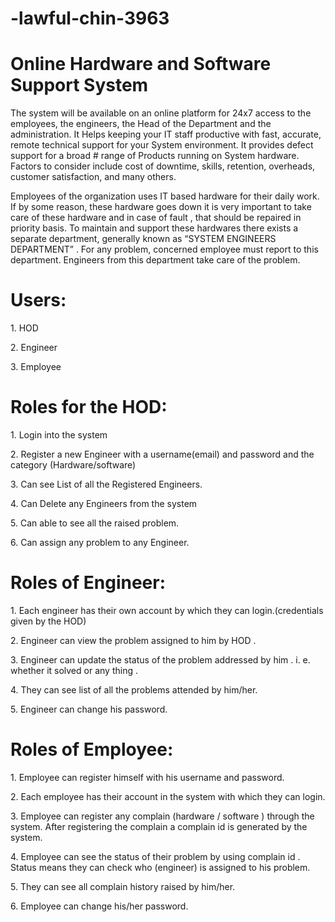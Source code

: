 # -lawful-chin-3963
<h1>Online Hardware and Software Support System</h1>

<p>The system will be available on an online platform for 24x7 access to the employees, the engineers, the Head of the Department and the administration. It Helps keeping your IT staff productive with fast, accurate, remote technical support for your System environment. It provides defect support for a broad # range of Products running on System hardware. Factors to consider include cost of downtime, skills, retention, overheads, customer satisfaction, and many others. </p>

<p>Employees of the organization uses IT based hardware for their daily work. If by some reason, these hardware goes down it is very important to take care of these hardware and in case of fault , that should be repaired in priority basis. To maintain and support these hardwares there exists a separate department, generally known as “SYSTEM ENGINEERS DEPARTMENT” . For any problem, concerned employee must report to this department. Engineers from this department take care of the problem. </p>

<h1>Users:</h1>
<p> 1. HOD</p>
<p> 2. Engineer</p>
<p>3. Employee</p>

<h1>Roles for the HOD: </h1>

<p> 1. Login into the system
</p>
<p> 2. Register a new Engineer with a username(email) and password and the category (Hardware/software)</p>
<p> 3. Can see List of all the Registered Engineers.</p>
<p> 4. Can Delete any Engineers from the system</p>
<p> 5. Can able to see all the raised problem.</p>
<p> 6. Can assign any problem to any Engineer.</p>

<h1>Roles of Engineer: </h1>
<p>1. Each engineer has their own account by which they can login.(credentials given by the HOD) </p>
<p>2. Engineer can view the problem assigned to him by HOD . </p>
<p>3. Engineer can update the status of the problem addressed by him . i. e. whether it solved or any thing . </p>
<p>4. They can see list of all the problems attended by him/her.</p>
<p>5. Engineer can change his password.</p>

<h1>Roles of Employee: </h1>
<p>1. Employee can register himself with his username and password. </p>
<p>2. Each employee has their account in the system with which they can login. </p>
<p>3. Employee can register any complain (hardware / software ) through the system. After registering the complain a complain id is generated by the system. </p>
<p>4. Employee can see the status of their problem by using complain id . Status means they can check who (engineer) is assigned to his problem.</p>
<p>5. They can see all complain history raised by him/her.</p>
<p>6. Employee can change his/her password.</p>
